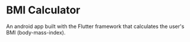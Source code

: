 # BMI Calculator
An android app built with the Flutter framework that calculates the user's BMI (body-mass-index). 

